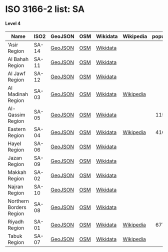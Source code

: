 # ISO 3166-2 list: SA


#### Level 4
Name | ISO2 | GeoJSON | OSM | Wikidata | Wikipedia | population 
--- | --- | --- | --- | --- | --- | --: 
'Asir Region | SA-14 | [GeoJSON](../../export/geojson/q7/iso2/SA/SA-14.geojson) | [OSM](https://www.openstreetmap.org/relation/3678598) | [Wikidata](https://www.wikidata.org/wiki/Q779855) |  | 
Al Bahah Region | SA-11 | [GeoJSON](../../export/geojson/q7/iso2/SA/SA-11.geojson) | [OSM](https://www.openstreetmap.org/relation/3679888) | [Wikidata](https://www.wikidata.org/wiki/Q852774) |  | 
Al Jawf Region | SA-12 | [GeoJSON](../../export/geojson/q7/iso2/SA/SA-12.geojson) | [OSM](https://www.openstreetmap.org/relation/3842543) | [Wikidata](https://www.wikidata.org/wiki/Q1471266) |  | 
Al Madinah Region | SA-03 | [GeoJSON](../../export/geojson/q7/iso2/SA/SA-03.geojson) | [OSM](https://www.openstreetmap.org/relation/3679869) | [Wikidata](https://www.wikidata.org/wiki/Q236027) | [Wikipedia](http://en.wikipedia.org/wiki/ar%3A%D9%85%D9%86%D8%B7%D9%82%D8%A9%20%D8%A7%D9%84%D9%85%D8%AF%D9%8A%D9%86%D8%A9%20%D8%A7%D9%84%D9%85%D9%86%D9%88%D8%B1%D8%A9) | 
Al-Qassim Region | SA-05 | [GeoJSON](../../export/geojson/q7/iso2/SA/SA-05.geojson) | [OSM](https://www.openstreetmap.org/relation/3679872) | [Wikidata](https://www.wikidata.org/wiki/Q1105411) |  | 1159438
Eastern Region | SA-04 | [GeoJSON](../../export/geojson/q7/iso2/SA/SA-04.geojson) | [OSM](https://www.openstreetmap.org/relation/3667294) | [Wikidata](https://www.wikidata.org/wiki/Q953508) | [Wikipedia](http://en.wikipedia.org/wiki/ar%3A%D8%A7%D9%84%D9%85%D9%86%D8%B7%D9%82%D8%A9%20%D8%A7%D9%84%D8%B4%D8%B1%D9%82%D9%8A%D8%A9%20%28%D8%A7%D9%84%D8%B3%D8%B9%D9%88%D8%AF%D9%8A%D8%A9%29) | 4105780
Hayel Region | SA-06 | [GeoJSON](../../export/geojson/q7/iso2/SA/SA-06.geojson) | [OSM](https://www.openstreetmap.org/relation/3676707) | [Wikidata](https://www.wikidata.org/wiki/Q243656) |  | 
Jazan Region | SA-09 | [GeoJSON](../../export/geojson/q7/iso2/SA/SA-09.geojson) | [OSM](https://www.openstreetmap.org/relation/3679903) | [Wikidata](https://www.wikidata.org/wiki/Q269973) |  | 
Makkah Region | SA-02 | [GeoJSON](../../export/geojson/q7/iso2/SA/SA-02.geojson) | [OSM](https://www.openstreetmap.org/relation/3678639) | [Wikidata](https://www.wikidata.org/wiki/Q234167) |  | 
Najran Region | SA-10 | [GeoJSON](../../export/geojson/q7/iso2/SA/SA-10.geojson) | [OSM](https://www.openstreetmap.org/relation/3667317) | [Wikidata](https://www.wikidata.org/wiki/Q464718) |  | 
Northern Borders Region | SA-08 | [GeoJSON](../../export/geojson/q7/iso2/SA/SA-08.geojson) | [OSM](https://www.openstreetmap.org/relation/3673927) | [Wikidata](https://www.wikidata.org/wiki/Q201781) |  | 
Riyadh Region | SA-01 | [GeoJSON](../../export/geojson/q7/iso2/SA/SA-01.geojson) | [OSM](https://www.openstreetmap.org/relation/3678409) | [Wikidata](https://www.wikidata.org/wiki/Q1249255) | [Wikipedia](http://en.wikipedia.org/wiki/ar%3A%D9%85%D9%86%D8%B7%D9%82%D8%A9%20%D8%A7%D9%84%D8%B1%D9%8A%D8%A7%D8%B6) | 6777146
Tabuk Region | SA-07 | [GeoJSON](../../export/geojson/q7/iso2/SA/SA-07.geojson) | [OSM](https://www.openstreetmap.org/relation/3679867) | [Wikidata](https://www.wikidata.org/wiki/Q1315953) | [Wikipedia](http://en.wikipedia.org/wiki/en%3ATabuk%20Region) | 
